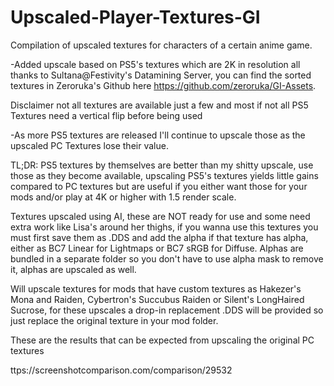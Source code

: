 # Upscaled-Player-Textures-GI
Compilation of upscaled textures for characters of a certain anime game.

-Added upscale based on PS5's textures which are 2K in resolution all thanks to Sultana@Festivity's Datamining Server, you can find the sorted textures in Zeroruka's Github here https://github.com/zeroruka/GI-Assets.

Disclaimer not all textures are available just a few and most if not all PS5 Textures need a vertical flip before being used

-As more PS5 textures are released I'll continue to upscale those as the upscaled PC Textures lose their value.

TL;DR: PS5 textures by themselves are better than my shitty upscale, use those as they become available, upscaling PS5's textures yields little gains compared to PC textures but are useful if you either want those for your mods and/or play at 4K or higher with 1.5 render scale.

Textures upscaled using AI, these are NOT ready for use and some need extra work like Lisa's around her thighs, if you wanna use this textures you must first save them as .DDS and add the alpha if that texture has alpha, either as BC7 Linear for Lightmaps or BC7 sRGB for Diffuse.
Alphas are bundled in a separate folder so you don't have to use alpha mask to remove it, alphas are upscaled as well.

Will upscale textures for mods that have custom textures as Hakezer's Mona and Raiden, Cybertron's Succubus Raiden or Silent's LongHaired Sucrose, for these upscales a drop-in replacement .DDS will be provided so just replace the original texture in your mod folder.

These are the results that can be expected from upscaling the original PC textures

ttps://screenshotcomparison.com/comparison/29532

